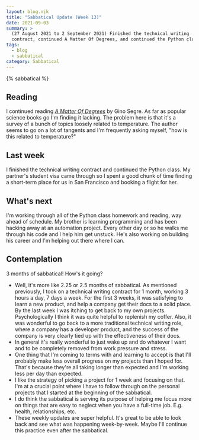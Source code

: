 ```yaml
---
layout: blog.njk
title: "Sabbatical Update (Week 13)"
date: 2021-09-03
summary: >
  (27 August 2021 to 2 September 2021) Finished the technical writing
  contract, continued A Matter Of Degrees, and continued the Python class.
tags:
  - blog
  - sabbatical
category: Sabbatical
---
```


{% sabbatical %}

## Reading

I continued reading [*A Matter Of Degrees*][degrees] by Gino Segre.
As far as popular science books go I'm finding it lacking.
The problem here is that it's a survey of a bunch
of topics loosely related to temperature. The author seems to go
on a lot of tangents and I'm frequently asking myself, "how is this
related to temperature?"

[degrees]: https://www.penguinrandomhouse.com/books/288772/a-matter-of-degrees-by-gino-segre/

## Last week

I finished the technical writing contract and continued the Python class.
My partner's student visa came through so I spent a good chunk of time
finding a short-term place for us in San Francisco and booking a flight
for her.

## What's next

I'm working through all of the Python class homework and reading, way
ahead of schedule. My brother is learning programming and has been hacking
away at an automation project. Every other day or so he walks me through
his code and I help him get unstuck. He's also working on building his
career and I'm helping out there where I can.

## Contemplation

3 months of sabbatical! How's it going?

* Well, it's more like 2.25 or 2.5
  months of sabbatical. As mentioned previously, I took on a technical writing
  contract for 1 month, working 3 hours a day, 7 days a week. For the first
  3 weeks, it was satisfying to learn a new product, and help a company get
  their docs to a solid place. By the last week I was itching to get back to
  my own projects. Psychologically I think it was quite helpful to replenish
  my coffer. Also, it was wonderful to go back to a more traditional technical
  writing role, where a company has a developer product, and the success of
  the company is very clearly tied up with the effectiveness of their docs.
* In general it's really wonderful to just wake up and do whatever
  I want and to be completely removed from work pressure and stress.
* One thing that I'm coming to terms with and learning to accept is that I'll probably
  make less overall progress on my projects than I hoped for. That's because
  they're all taking longer than expected and I'm working less per day than
  expected.
* I like the strategy of picking a project for 1 week and focusing
  on that. I'm at a crucial point where I have to follow through on the
  personal projects that I started at the beginning of the sabbatical.
* I do think the sabbatical is serving its purpose of helping me focus
  more on things that are easy to neglect when you have a full-time job.
  E.g. health, relationships, etc.
* These weekly updates are super helpful. It's great to be able to look
  back and see what was happening week-by-week. Maybe I'll continue this
  practice even after the sabbatical.
